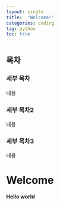 ```yaml
---
layout: single
title:  "Welcome!"
categories: coding
tag: python 
toc: true
---
```


## 목차 
### 세부 목차

내용

### 세부 목차2

내용

### 세부 목차3 

내용

# Welcome

**Hello world**


